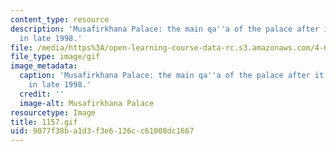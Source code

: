 ```yaml
---
content_type: resource
description: 'Musafirkhana Palace: the main qa''a of the palace after it burned down
  in late 1998.'
file: /media/https%3A/open-learning-course-data-rc.s3.amazonaws.com/4-615-the-architecture-of-cairo-spring-2002/9077f38ba1d3f3e6126cc61008dc1667_1157.gif
file_type: image/gif
image_metadata:
  caption: 'Musafirkhana Palace: the main qa''a of the palace after it burned down
    in late 1998.'
  credit: ''
  image-alt: Musafirkhana Palace
resourcetype: Image
title: 1157.gif
uid: 9077f38b-a1d3-f3e6-126c-c61008dc1667
---
```

